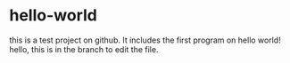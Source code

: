 hello-world
===========

this is a test project on github.
It includes the first program on hello world!
hello, this is in the branch to edit the file.
